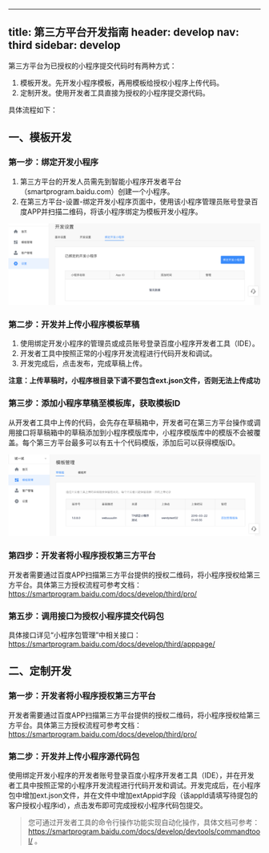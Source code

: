 
---
title: 第三方平台开发指南
header: develop
nav: third
sidebar: develop
---

第三方平台为已授权的小程序提交代码时有两种方式：

1. 模板开发。先开发小程序模板，再用模板给授权小程序上传代码。
2. 定制开发。使用开发者工具直接为授权的小程序提交源代码。

具体流程如下：
## 一、模板开发

### 第一步：绑定开发小程序
1. 第三方平台的开发人员需先到智能小程序开发者平台（smartprogram.baidu.com）创建一个小程序。
2. 在第三方平台-设置-绑定开发小程序页面中，使用该小程序管理员账号登录百度APP并扫描二维码，将该小程序绑定为模板开发小程序。

![绑定小程序](../../../img/tp/bdxcx.png "绑定小程序")

### 第二步：开发并上传小程序模板草稿

1. 使用绑定开发小程序的管理员或成员账号登录百度小程序开发者工具（IDE）。
2. 开发者工具中按照正常的小程序开发流程进行代码开发和调试。
3. 开发完成后，点击发布，完成草稿上传。

**注意：上传草稿时，小程序根目录下请不要包含ext.json文件，否则无法上传成功**

### 第三步：添加小程序草稿至模板库，获取模板ID
从开发者工具中上传的代码，会先存在草稿箱中，开发者可在第三方平台操作或调用接口将草稿箱中的草稿添加到小程序模版库中，小程序模版库中的模版不会被覆盖。每个第三方平台最多可以有五十个代码模版，添加后可以获得模版ID。

![添加模板](../../../img/tp/tjmb.png "添加模板")

### 第四步：开发者将小程序授权第三方平台
开发者需要通过百度APP扫描第三方平台提供的授权二维码，将小程序授权给第三方平台。具体第三方授权流程可参考文档：https://smartprogram.baidu.com/docs/develop/third/pro/

### 第五步：调用接口为授权小程序提交代码包
具体接口详见“小程序包管理”中相关接口：https://smartprogram.baidu.com/docs/develop/third/apppage/

## 二、定制开发

### 第一步：开发者将小程序授权第三方平台
开发者需要通过百度APP扫描第三方平台提供的授权二维码，将小程序授权给第三方平台。具体第三方授权流程可参考文档：https://smartprogram.baidu.com/docs/develop/third/pro/

### 第二步：开发并上传小程序源代码包
使用绑定开发小程序的开发者账号登录百度小程序开发者工具（IDE），并在开发者工具中按照正常的小程序开发流程进行代码开发和调试。开发完成后，在小程序包中增加ext.json文件，并在文件中增加extAppid字段（该appId请填写待提包的客户授权小程序id），点击发布即可完成授权小程序代码包提交。

> 您可通过开发者工具的命令行操作功能实现自动化操作，具体文档可参考：https://smartprogram.baidu.com/docs/develop/devtools/commandtool/ 。
